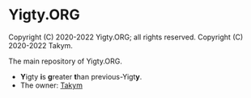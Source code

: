 # Yigty.ORG
Copyright (C) 2020-2022 Yigty.ORG; all rights reserved.
Copyright (C) 2020-2022 Takym.

The main repository of Yigty.ORG.

* **Y**igty **i**s **g**reater **t**han previous-Yigt**y**.
* The owner: [Takym](https://takym.github.io/)
